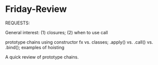 # Friday-Review

REQUESTS:

General interest: (1) closures; (2) when to use call

prototype chains using constructor fx vs. classes; .apply() vs. .call() vs. .bind(); examples of hoisting

A quick review of prototype chains.
